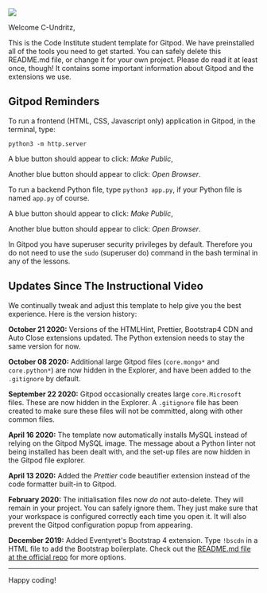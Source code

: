 <img src="https://codeinstitute.s3.amazonaws.com/fullstack/ci_logo_small.png" style="margin: 0;">

Welcome C-Undritz,

This is the Code Institute student template for Gitpod. We have preinstalled all of the tools you need to get started. You can safely delete this README.md file, or change it for your own project. Please do read it at least once, though! It contains some important information about Gitpod and the extensions we use.

## Gitpod Reminders

To run a frontend (HTML, CSS, Javascript only) application in Gitpod, in the terminal, type:

`python3 -m http.server`

A blue button should appear to click: *Make Public*,

Another blue button should appear to click: *Open Browser*.

To run a backend Python file, type `python3 app.py`, if your Python file is named `app.py` of course.

A blue button should appear to click: *Make Public*,

Another blue button should appear to click: *Open Browser*.

In Gitpod you have superuser security privileges by default. Therefore you do not need to use the `sudo` (superuser do) command in the bash terminal in any of the lessons.

## Updates Since The Instructional Video

We continually tweak and adjust this template to help give you the best experience. Here is the version history:

**October 21 2020:** Versions of the HTMLHint, Prettier, Bootstrap4 CDN and Auto Close extensions updated. The Python extension needs to stay the same version for now.

**October 08 2020:** Additional large Gitpod files (`core.mongo*` and `core.python*`) are now hidden in the Explorer, and have been added to the `.gitignore` by default.

**September 22 2020:** Gitpod occasionally creates large `core.Microsoft` files. These are now hidden in the Explorer. A `.gitignore` file has been created to make sure these files will not be committed, along with other common files.

**April 16 2020:** The template now automatically installs MySQL instead of relying on the Gitpod MySQL image. The message about a Python linter not being installed has been dealt with, and the set-up files are now hidden in the Gitpod file explorer.

**April 13 2020:** Added the _Prettier_ code beautifier extension instead of the code formatter built-in to Gitpod.

**February 2020:** The initialisation files now _do not_ auto-delete. They will remain in your project. You can safely ignore them. They just make sure that your workspace is configured correctly each time you open it. It will also prevent the Gitpod configuration popup from appearing.

**December 2019:** Added Eventyret's Bootstrap 4 extension. Type `!bscdn` in a HTML file to add the Bootstrap boilerplate. Check out the <a href="https://github.com/Eventyret/vscode-bcdn" target="_blank">README.md file at the official repo</a> for more options.

--------

Happy coding!
